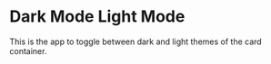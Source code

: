 # Dark Mode Light Mode
This is the app to toggle between dark and light themes of the card container.